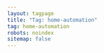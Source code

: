 ```yaml
---
layout: tagpage
title: "Tag: home-automation"
tag: home-automation
robots: noindex
sitemap: false
---
```

